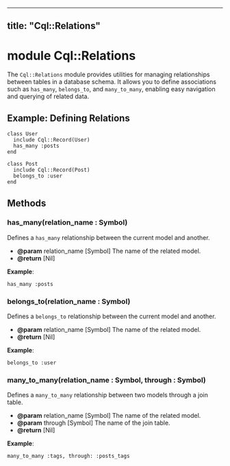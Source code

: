 
---
title: "Cql::Relations"
---

# module Cql::Relations

The `Cql::Relations` module provides utilities for managing relationships between tables in a database schema. It allows you to define associations such as `has_many`, `belongs_to`, and `many_to_many`, enabling easy navigation and querying of related data.

## Example: Defining Relations

```crystal
class User
  include Cql::Record(User)
  has_many :posts
end

class Post
  include Cql::Record(Post)
  belongs_to :user
end
```

## Methods

### has_many(relation_name : Symbol)

Defines a `has_many` relationship between the current model and another.

- **@param** relation_name \[Symbol] The name of the related model.
- **@return** \[Nil]

**Example**:

```crystal
has_many :posts
```

### belongs_to(relation_name : Symbol)

Defines a `belongs_to` relationship between the current model and another.

- **@param** relation_name \[Symbol] The name of the related model.
- **@return** \[Nil]

**Example**:

```crystal
belongs_to :user
```

### many_to_many(relation_name : Symbol, through : Symbol)

Defines a `many_to_many` relationship between two models through a join table.

- **@param** relation_name \[Symbol] The name of the related model.
- **@param** through \[Symbol] The name of the join table.
- **@return** \[Nil]

**Example**:

```crystal
many_to_many :tags, through: :posts_tags
```
